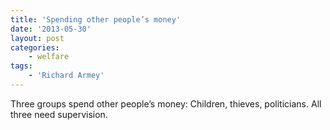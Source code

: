 ```yaml
---
title: 'Spending other people’s money'
date: '2013-05-30'
layout: post
categories:
    - welfare
tags:
    - 'Richard Armey'
---
```


Three groups spend other people’s money: Children, thieves, politicians. All three need supervision.